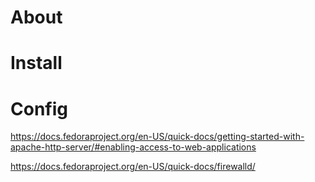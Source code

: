 # About

# Install

# Config

https://docs.fedoraproject.org/en-US/quick-docs/getting-started-with-apache-http-server/#enabling-access-to-web-applications

https://docs.fedoraproject.org/en-US/quick-docs/firewalld/